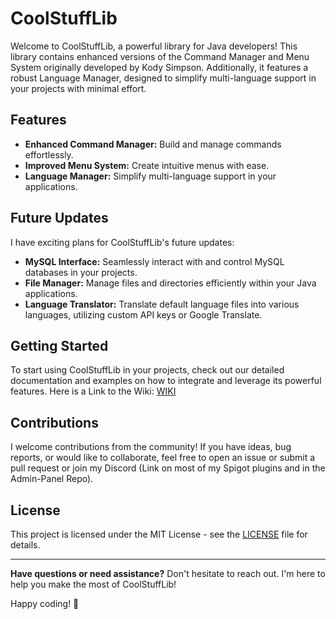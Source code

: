 # CoolStuffLib

Welcome to CoolStuffLib, a powerful library for Java developers! This library contains enhanced versions of the Command Manager and Menu System originally developed by Kody Simpson. Additionally, it features a robust Language Manager, designed to simplify multi-language support in your projects with minimal effort.

## Features

- **Enhanced Command Manager:** Build and manage commands effortlessly.
- **Improved Menu System:** Create intuitive menus with ease.
- **Language Manager:** Simplify multi-language support in your applications.

## Future Updates

I have exciting plans for CoolStuffLib's future updates:

- **MySQL Interface:** Seamlessly interact with and control MySQL databases in your projects.
- **File Manager:** Manage files and directories efficiently within your Java applications.
- **Language Translator:** Translate default language files into various languages, utilizing custom API keys or Google Translate.

## Getting Started

To start using CoolStuffLib in your projects, check out our detailed documentation and examples on how to integrate and leverage its powerful features.
Here is a Link to the Wiki: [WIKI](https://happybavarian07.gitbook.io/wiki/coolstufflib/coolstufflib)

## Contributions

I welcome contributions from the community! If you have ideas, bug reports, or would like to collaborate, feel free to open an issue or submit a pull request or join my Discord (Link on most of my Spigot plugins and in the Admin-Panel Repo).

## License

This project is licensed under the MIT License - see the [LICENSE](LICENSE) file for details.

---

**Have questions or need assistance?** Don't hesitate to reach out. I'm here to help you make the most of CoolStuffLib!

Happy coding! 🚀
